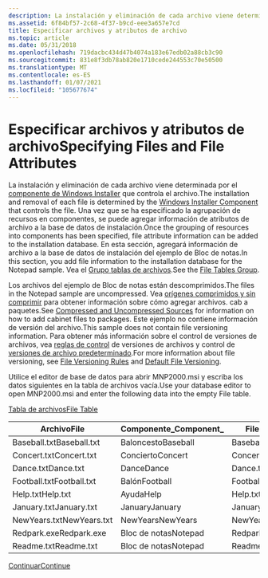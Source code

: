 ```yaml
---
description: La instalación y eliminación de cada archivo viene determinada por el componente de Windows Installer que controla el archivo.
ms.assetid: 6f84bf57-2c68-4f37-b9cd-eee3a657e7cd
title: Especificar archivos y atributos de archivo
ms.topic: article
ms.date: 05/31/2018
ms.openlocfilehash: 719dacbc434d47b4074a183e67edb02a88cb3c90
ms.sourcegitcommit: 831e8f3db78ab820e1710cede244553c70e50500
ms.translationtype: MT
ms.contentlocale: es-ES
ms.lasthandoff: 01/07/2021
ms.locfileid: "105677674"
---
```

# <a name="specifying-files-and-file-attributes"></a><span data-ttu-id="3e925-103">Especificar archivos y atributos de archivo</span><span class="sxs-lookup"><span data-stu-id="3e925-103">Specifying Files and File Attributes</span></span>

<span data-ttu-id="3e925-104">La instalación y eliminación de cada archivo viene determinada por el [componente de Windows Installer](windows-installer-components.md) que controla el archivo.</span><span class="sxs-lookup"><span data-stu-id="3e925-104">The installation and removal of each file is determined by the [Windows Installer Component](windows-installer-components.md) that controls the file.</span></span> <span data-ttu-id="3e925-105">Una vez que se ha especificado la agrupación de recursos en componentes, se puede agregar información de atributos de archivo a la base de datos de instalación.</span><span class="sxs-lookup"><span data-stu-id="3e925-105">Once the grouping of resources into components has been specified, file attribute information can be added to the installation database.</span></span> <span data-ttu-id="3e925-106">En esta sección, agregará información de archivo a la base de datos de instalación del ejemplo de Bloc de notas.</span><span class="sxs-lookup"><span data-stu-id="3e925-106">In this section, you add file information to the installation database for the Notepad sample.</span></span> <span data-ttu-id="3e925-107">Vea el [Grupo tablas de archivos](file-tables-group.md).</span><span class="sxs-lookup"><span data-stu-id="3e925-107">See the [File Tables Group](file-tables-group.md).</span></span>

<span data-ttu-id="3e925-108">Los archivos del ejemplo de Bloc de notas están descomprimidos.</span><span class="sxs-lookup"><span data-stu-id="3e925-108">The files in the Notepad sample are uncompressed.</span></span> <span data-ttu-id="3e925-109">Vea [orígenes comprimidos y sin comprimir](compressed-and-uncompressed-sources.md) para obtener información sobre cómo agregar archivos. cab a paquetes.</span><span class="sxs-lookup"><span data-stu-id="3e925-109">See [Compressed and Uncompressed Sources](compressed-and-uncompressed-sources.md) for information on how to add cabinet files to packages.</span></span> <span data-ttu-id="3e925-110">Este ejemplo no contiene información de versión del archivo.</span><span class="sxs-lookup"><span data-stu-id="3e925-110">This sample does not contain file versioning information.</span></span> <span data-ttu-id="3e925-111">Para obtener más información sobre el control de versiones de archivos, vea [reglas de control](file-versioning-rules.md) de versiones de archivos y control de [versiones de archivo predeterminado](default-file-versioning.md).</span><span class="sxs-lookup"><span data-stu-id="3e925-111">For more information about file versioning, see [File Versioning Rules](file-versioning-rules.md) and [Default File Versioning](default-file-versioning.md).</span></span>

<span data-ttu-id="3e925-112">Utilice el editor de base de datos para abrir MNP2000.msi y escriba los datos siguientes en la tabla de archivos vacía.</span><span class="sxs-lookup"><span data-stu-id="3e925-112">Use your database editor to open MNP2000.msi and enter the following data into the empty File table.</span></span>

[<span data-ttu-id="3e925-113">Tabla de archivos</span><span class="sxs-lookup"><span data-stu-id="3e925-113">File Table</span></span>](file-table.md)



| <span data-ttu-id="3e925-114">Archivo</span><span class="sxs-lookup"><span data-stu-id="3e925-114">File</span></span>         | <span data-ttu-id="3e925-115">Componente\_</span><span class="sxs-lookup"><span data-stu-id="3e925-115">Component\_</span></span> | <span data-ttu-id="3e925-116">FileName</span><span class="sxs-lookup"><span data-stu-id="3e925-116">FileName</span></span>     | <span data-ttu-id="3e925-117">FileSize</span><span class="sxs-lookup"><span data-stu-id="3e925-117">FileSize</span></span> | <span data-ttu-id="3e925-118">Versión</span><span class="sxs-lookup"><span data-stu-id="3e925-118">Version</span></span> | <span data-ttu-id="3e925-119">Idioma</span><span class="sxs-lookup"><span data-stu-id="3e925-119">Language</span></span> | <span data-ttu-id="3e925-120">Atributos</span><span class="sxs-lookup"><span data-stu-id="3e925-120">Attributes</span></span> | <span data-ttu-id="3e925-121">Secuencia</span><span class="sxs-lookup"><span data-stu-id="3e925-121">Sequence</span></span> |
|--------------|-------------|--------------|----------|---------|----------|------------|----------|
| <span data-ttu-id="3e925-122">Baseball.txt</span><span class="sxs-lookup"><span data-stu-id="3e925-122">Baseball.txt</span></span> | <span data-ttu-id="3e925-123">Baloncesto</span><span class="sxs-lookup"><span data-stu-id="3e925-123">Baseball</span></span>    | <span data-ttu-id="3e925-124">Baseball.txt</span><span class="sxs-lookup"><span data-stu-id="3e925-124">Baseball.txt</span></span> | <span data-ttu-id="3e925-125">1000</span><span class="sxs-lookup"><span data-stu-id="3e925-125">1000</span></span>     |         |          | <span data-ttu-id="3e925-126">0</span><span class="sxs-lookup"><span data-stu-id="3e925-126">0</span></span>          | <span data-ttu-id="3e925-127">1</span><span class="sxs-lookup"><span data-stu-id="3e925-127">1</span></span>        |
| <span data-ttu-id="3e925-128">Concert.txt</span><span class="sxs-lookup"><span data-stu-id="3e925-128">Concert.txt</span></span>  | <span data-ttu-id="3e925-129">Concierto</span><span class="sxs-lookup"><span data-stu-id="3e925-129">Concert</span></span>     | <span data-ttu-id="3e925-130">Concert.txt</span><span class="sxs-lookup"><span data-stu-id="3e925-130">Concert.txt</span></span>  | <span data-ttu-id="3e925-131">1000</span><span class="sxs-lookup"><span data-stu-id="3e925-131">1000</span></span>     |         |          | <span data-ttu-id="3e925-132">0</span><span class="sxs-lookup"><span data-stu-id="3e925-132">0</span></span>          | <span data-ttu-id="3e925-133">1</span><span class="sxs-lookup"><span data-stu-id="3e925-133">1</span></span>        |
| <span data-ttu-id="3e925-134">Dance.txt</span><span class="sxs-lookup"><span data-stu-id="3e925-134">Dance.txt</span></span>    | <span data-ttu-id="3e925-135">Dance</span><span class="sxs-lookup"><span data-stu-id="3e925-135">Dance</span></span>       | <span data-ttu-id="3e925-136">Dance.txt</span><span class="sxs-lookup"><span data-stu-id="3e925-136">Dance.txt</span></span>    | <span data-ttu-id="3e925-137">1000</span><span class="sxs-lookup"><span data-stu-id="3e925-137">1000</span></span>     |         |          | <span data-ttu-id="3e925-138">0</span><span class="sxs-lookup"><span data-stu-id="3e925-138">0</span></span>          | <span data-ttu-id="3e925-139">1</span><span class="sxs-lookup"><span data-stu-id="3e925-139">1</span></span>        |
| <span data-ttu-id="3e925-140">Football.txt</span><span class="sxs-lookup"><span data-stu-id="3e925-140">Football.txt</span></span> | <span data-ttu-id="3e925-141">Balón</span><span class="sxs-lookup"><span data-stu-id="3e925-141">Football</span></span>    | <span data-ttu-id="3e925-142">Football.txt</span><span class="sxs-lookup"><span data-stu-id="3e925-142">Football.txt</span></span> | <span data-ttu-id="3e925-143">1000</span><span class="sxs-lookup"><span data-stu-id="3e925-143">1000</span></span>     |         |          | <span data-ttu-id="3e925-144">0</span><span class="sxs-lookup"><span data-stu-id="3e925-144">0</span></span>          | <span data-ttu-id="3e925-145">1</span><span class="sxs-lookup"><span data-stu-id="3e925-145">1</span></span>        |
| <span data-ttu-id="3e925-146">Help.txt</span><span class="sxs-lookup"><span data-stu-id="3e925-146">Help.txt</span></span>     | <span data-ttu-id="3e925-147">Ayuda</span><span class="sxs-lookup"><span data-stu-id="3e925-147">Help</span></span>        | <span data-ttu-id="3e925-148">Help.txt</span><span class="sxs-lookup"><span data-stu-id="3e925-148">Help.txt</span></span>     | <span data-ttu-id="3e925-149">1000</span><span class="sxs-lookup"><span data-stu-id="3e925-149">1000</span></span>     |         |          | <span data-ttu-id="3e925-150">0</span><span class="sxs-lookup"><span data-stu-id="3e925-150">0</span></span>          | <span data-ttu-id="3e925-151">1</span><span class="sxs-lookup"><span data-stu-id="3e925-151">1</span></span>        |
| <span data-ttu-id="3e925-152">January.txt</span><span class="sxs-lookup"><span data-stu-id="3e925-152">January.txt</span></span>  | <span data-ttu-id="3e925-153">January</span><span class="sxs-lookup"><span data-stu-id="3e925-153">January</span></span>     | <span data-ttu-id="3e925-154">January.txt</span><span class="sxs-lookup"><span data-stu-id="3e925-154">January.txt</span></span>  | <span data-ttu-id="3e925-155">1000</span><span class="sxs-lookup"><span data-stu-id="3e925-155">1000</span></span>     |         |          | <span data-ttu-id="3e925-156">0</span><span class="sxs-lookup"><span data-stu-id="3e925-156">0</span></span>          | <span data-ttu-id="3e925-157">1</span><span class="sxs-lookup"><span data-stu-id="3e925-157">1</span></span>        |
| <span data-ttu-id="3e925-158">NewYears.txt</span><span class="sxs-lookup"><span data-stu-id="3e925-158">NewYears.txt</span></span> | <span data-ttu-id="3e925-159">NewYears</span><span class="sxs-lookup"><span data-stu-id="3e925-159">NewYears</span></span>    | <span data-ttu-id="3e925-160">NewYears.txt</span><span class="sxs-lookup"><span data-stu-id="3e925-160">NewYears.txt</span></span> | <span data-ttu-id="3e925-161">1000</span><span class="sxs-lookup"><span data-stu-id="3e925-161">1000</span></span>     |         |          | <span data-ttu-id="3e925-162">0</span><span class="sxs-lookup"><span data-stu-id="3e925-162">0</span></span>          | <span data-ttu-id="3e925-163">1</span><span class="sxs-lookup"><span data-stu-id="3e925-163">1</span></span>        |
| <span data-ttu-id="3e925-164">Redpark.exe</span><span class="sxs-lookup"><span data-stu-id="3e925-164">Redpark.exe</span></span>  | <span data-ttu-id="3e925-165">Bloc de notas</span><span class="sxs-lookup"><span data-stu-id="3e925-165">Notepad</span></span>     | <span data-ttu-id="3e925-166">Redpark.exe</span><span class="sxs-lookup"><span data-stu-id="3e925-166">Redpark.exe</span></span>  | <span data-ttu-id="3e925-167">45328</span><span class="sxs-lookup"><span data-stu-id="3e925-167">45328</span></span>    |         |          | <span data-ttu-id="3e925-168">0</span><span class="sxs-lookup"><span data-stu-id="3e925-168">0</span></span>          | <span data-ttu-id="3e925-169">1</span><span class="sxs-lookup"><span data-stu-id="3e925-169">1</span></span>        |
| <span data-ttu-id="3e925-170">Readme.txt</span><span class="sxs-lookup"><span data-stu-id="3e925-170">Readme.txt</span></span>   | <span data-ttu-id="3e925-171">Bloc de notas</span><span class="sxs-lookup"><span data-stu-id="3e925-171">Notepad</span></span>     | <span data-ttu-id="3e925-172">Readme.txt</span><span class="sxs-lookup"><span data-stu-id="3e925-172">Readme.txt</span></span>   | <span data-ttu-id="3e925-173">1000</span><span class="sxs-lookup"><span data-stu-id="3e925-173">1000</span></span>     |         |          | <span data-ttu-id="3e925-174">0</span><span class="sxs-lookup"><span data-stu-id="3e925-174">0</span></span>          | <span data-ttu-id="3e925-175">1</span><span class="sxs-lookup"><span data-stu-id="3e925-175">1</span></span>        |



 

[<span data-ttu-id="3e925-176">Continuar</span><span class="sxs-lookup"><span data-stu-id="3e925-176">Continue</span></span>](specifying-source-media.md)

 

 




